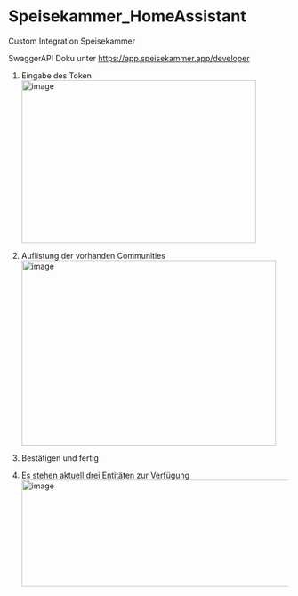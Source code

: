 # Speisekammer_HomeAssistant
Custom Integration Speisekammer 

SwaggerAPI Doku unter https://app.speisekammer.app/developer

1. Eingabe des Token <img width="421" height="293" alt="image" src="https://github.com/user-attachments/assets/9e61e3e8-5e80-4ca8-89cd-85d6491e2e93" />

3. Auflistung der vorhanden Communities <img width="457" height="333" alt="image" src="https://github.com/user-attachments/assets/27e4c6af-b546-4933-a0d1-5a9e477f57d7" />

4. Bestätigen und fertig
5. Es stehen aktuell drei Entitäten zur Verfügung <img width="1197" height="192" alt="image" src="https://github.com/user-attachments/assets/50e234a3-2e60-40a8-9fb0-8087765dc031" />

